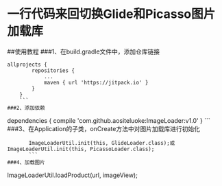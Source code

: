# 一行代码来回切换Glide和Picasso图片加载库
##使用教程
###1、在build.gradle文件中，添加仓库链接
```
allprojects {
		repositories {
			...
			maven { url 'https://jitpack.io' }
		}
	}
	```
###2、添加依赖
```
dependencies {
	        compile 'com.github.aositeluoke:ImageLoader:v1.0'
	}
	```
###3、在Application的子类，onCreate方法中对图片加载库进行初始化
```
       ImageLoaderUtil.init(this, GlideLoader.class);或ImageLoaderUtil.init(this, PicassoLoader.class);
       ```
###4、加载图片
```
 ImageLoaderUtil.loadProduct(url, imageView);
 ```
